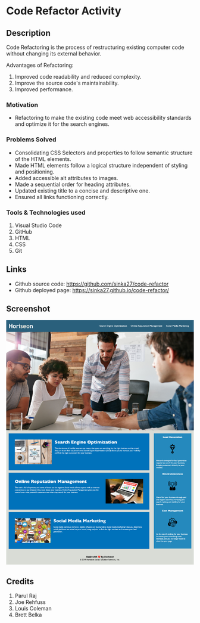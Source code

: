 # Code Refactor Activity

## Description
Code Refactoring is the process of restructuring existing computer code without changing its external behavior.

Advantages of Refactoring:
1. Improved code readability and reduced complexity.
2. Improve the source code's maintainability. 
3. Improved performance.

### Motivation
* Refactoring to make the existing code meet web accessibility standards and optimize it for the search engines.

### Problems Solved
* Consolidating CSS Selectors and properties to follow semantic structure of the HTML elements.
* Made HTML elements follow a logical structure independent of styling and positioning.
* Added accessible alt attributes to images.
* Made a sequential order for heading attributes.
* Updated existing title to a concise and descriptive one.
* Ensured all links functioning correctly.

### Tools & Technologies used
1. Visual Studio Code
2. GitHub
3. HTML
4. CSS
5. Git


## Links
* Github source code: https://github.com/sinka27/code-refactor
* Github deployed page: https://sinka27.github.io/code-refactor/

## Screenshot
![](./assets/images/sinka27.github.io_code-refactor_.png)

## Credits
1. Parul Raj
2. Joe Rehfuss
3. Louis Coleman
4. Brett Belka